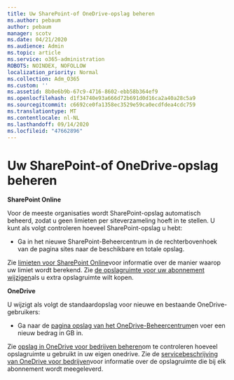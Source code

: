 ```yaml
---
title: Uw SharePoint-of OneDrive-opslag beheren
ms.author: pebaum
author: pebaum
manager: scotv
ms.date: 04/21/2020
ms.audience: Admin
ms.topic: article
ms.service: o365-administration
ROBOTS: NOINDEX, NOFOLLOW
localization_priority: Normal
ms.collection: Adm_O365
ms.custom: ''
ms.assetid: 8b0e6b9b-67c9-4716-8602-ebb58b364ef9
ms.openlocfilehash: d1f34740e93a666d72b691d0d16ca2a40a28c5a9
ms.sourcegitcommit: c6692ce0fa1358ec3529e59ca0ecdfdea4cdc759
ms.translationtype: MT
ms.contentlocale: nl-NL
ms.lasthandoff: 09/14/2020
ms.locfileid: "47662896"
---
```

# <a name="manage-your-sharepoint-or-onedrive-storage"></a>Uw SharePoint-of OneDrive-opslag beheren

 **SharePoint Online**
  
Voor de meeste organisaties wordt SharePoint-opslag automatisch beheerd, zodat u geen limieten per siteverzameling hoeft in te stellen. U kunt als volgt controleren hoeveel SharePoint-opslag u hebt:
  
- Ga in het nieuwe SharePoint-Beheercentrum in de rechterbovenhoek van de pagina sites naar de beschikbare en totale opslag.
    
Zie [limieten voor SharePoint Online](https://go.microsoft.com/fwlink/p/?LinkID=856113)voor informatie over de manier waarop uw limiet wordt berekend. Zie [de opslagruimte voor uw abonnement wijzigen](https://go.microsoft.com/fwlink/?linkid=866428)als u extra opslagruimte wilt kopen.
  
 **OneDrive**
  
U wijzigt als volgt de standaardopslag voor nieuwe en bestaande OneDrive-gebruikers:
  
- Ga naar de [pagina opslag van het OneDrive-Beheercentrum](https://admin.onedrive.com/?v=StorageSettings)en voer een nieuw bedrag in GB in.
    
Zie [opslag in OneDrive voor bedrijven beheren](https://go.microsoft.com/fwlink/?linkid=866429)om te controleren hoeveel opslagruimte u gebruikt in uw eigen onedrive. Zie de [servicebeschrijving van OneDrive voor bedrijven](https://go.microsoft.com/fwlink/p/?LinkID=826071)voor informatie over de opslagruimte die bij elk abonnement wordt meegeleverd.
  

